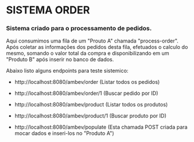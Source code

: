 # SISTEMA ORDER
### Sistema criado para o processamento de pedidos.


Aqui consumimos uma fila de um "Prouto A" chamada "process-order". Após coletar as informações dos pedidos desta fila, efetuados o calculo do mesmo, somando o valor total da compra e
disponibilizando em um "Produto B" após inserir no banco de dados.

Abaixo listo alguns endpoints para teste sistemico:

- http://localhost:8080/ambev/order (Listar todos os pedidos)
- http://localhost:8080/ambev/order/1 (Buscar pedido por ID)

- http://localhost:8080/ambev/product (Listar todos os produtos)
- http://localhost:8080/ambev/product/1 (Buscar produto por ID)

- http://localhost:8080/ambev/populate (Esta chamada POST criada para mocar dados e inseri-los no "Produto A")
